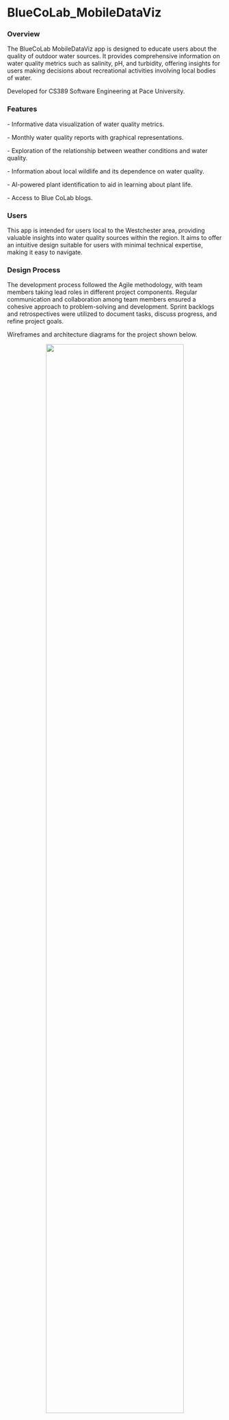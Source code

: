 # BlueCoLab_MobileDataViz
<h3>Overview</h3>
<p>The BlueCoLab MobileDataViz app is designed to educate users about the quality of outdoor water sources. It provides comprehensive information on water quality metrics such as salinity, pH, and turbidity, offering insights for users making decisions about recreational activities involving local bodies of water.
</p>
<p>Developed for CS389 Software Engineering at Pace University.
</p>
<h3> Features </h3>
<p>
    - Informative data visualization of water quality metrics.
</p>
<p>
    - Monthly water quality reports with graphical representations.
</p>
<p>
    - Exploration of the relationship between weather conditions and water quality.
</p>
<p>
    - Information about local wildlife and its dependence on water quality.
</p>
<p>
    - AI-powered plant identification to aid in learning about plant life.
</p>
<p>
   -  Access to Blue CoLab blogs.
</p>
<h3> Users </h3>
<p>
    This app is intended for users local to the Westchester area, providing valuable insights into water quality sources within the region. It aims to offer an intuitive design suitable for users with minimal technical expertise, making it easy to navigate.
</p>
<h3> Design Process </h3>
<p> The development process followed the Agile methodology, with team members taking lead roles in different project components. Regular communication and collaboration among team members ensured a cohesive approach to problem-solving and development. Sprint backlogs and retrospectives were utilized to document tasks, discuss progress, and refine project goals.

Wireframes and architecture diagrams for the project shown below.
</p>
<p align="center" width="100%">
    <img width="80%" src="https://media.discordapp.net/attachments/381066127129706501/1160307209952047114/image.png?ex=65342f4c&is=6521ba4c&hm=f45bd882f7bebf32040f9067604f8096f07f7645f0cebf85431ac3e7772d8492&=&width=636&height=586">
</p>
<h3> Team </h3>
<p>
    The members of the team include Ardin Kraja, Erin Sorbella, Kenji Okura, Lulu Moquette, and Meryl Mizell.
</p>
